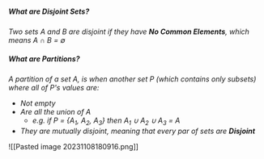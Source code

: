 
##### What are Disjoint Sets?
*Two sets A and B are disjoint if they have **No Common Elements**, which means A ∩ B = ∅*


##### What are Partitions?
*A partition of a set A, is when another set P (which contains only subsets) where all of P's values are:*
- *Not empty*
- *Are all the union of A*
	- *e.g. if P = {A<sub>1</sub>, A<sub>2</sub>, A<sub>3</sub>} then A<sub>1</sub> ∪  A<sub>2</sub> ∪  A<sub>3</sub> = A*
- *They are mutually disjoint, meaning that every par of sets are **Disjoint***

![[Pasted image 20231108180916.png]]
